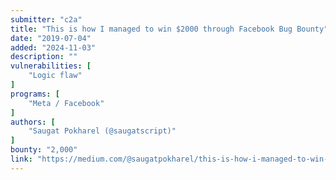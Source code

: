 ```yaml
---
submitter: "c2a"
title: "This is how I managed to win $2000 through Facebook Bug Bounty"
date: "2019-07-04"
added: "2024-11-03"
description: ""
vulnerabilities: [
    "Logic flaw"
]
programs: [
    "Meta / Facebook"
]
authors: [
    "Saugat Pokharel (@saugatscript)"
]
bounty: "2,000"
link: "https://medium.com/@saugatpokharel/this-is-how-i-managed-to-win-2000-through-facebook-bug-bounty-a7d531d5097e"
---
```




